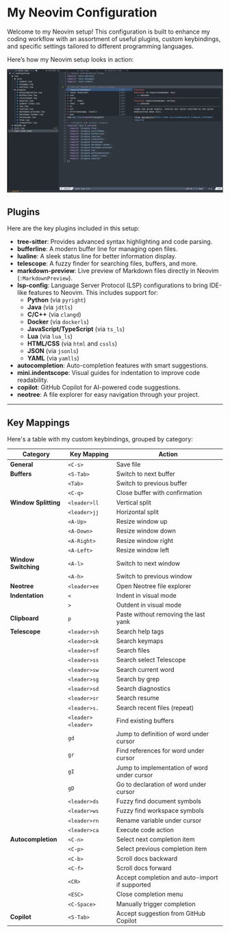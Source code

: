 # My Neovim Configuration

Welcome to my Neovim setup! This configuration is built to enhance my coding workflow with an assortment of useful plugins, custom keybindings, and specific settings tailored to different programming languages.

Here’s how my Neovim setup looks in action:

![Neovim Screenshot](.pics/screenshot.png)

## Plugins

Here are the key plugins included in this setup:

- **tree-sitter**: Provides advanced syntax highlighting and code parsing.
- **bufferline**: A modern buffer line for managing open files.
- **lualine**: A sleek status line for better information display.
- **telescope**: A fuzzy finder for searching files, buffers, and more.
- **markdown-preview**: Live preview of Markdown files directly in Neovim (`:MarkdownPreview`).
- **lsp-config**: Language Server Protocol (LSP) configurations to bring IDE-like features to Neovim. This includes support for:
  - **Python** (via `pyright`)
  - **Java** (via `jdtls`)
  - **C/C++** (via `clangd`)
  - **Docker** (via `dockerls`)
  - **JavaScript/TypeScript** (via `ts_ls`)
  - **Lua** (via `lua_ls`)
  - **HTML/CSS** (via `html` and `cssls`)
  - **JSON** (via `jsonls`)
  - **YAML** (via `yamlls`)
- **autocompletion**: Auto-completion features with smart suggestions.
- **mini.indentscope**: Visual guides for indentation to improve code readability.
- **copilot**: GitHub Copilot for AI-powered code suggestions.
- **neotree**: A file explorer for easy navigation through your project.

---

## Key Mappings

Here's a table with my custom keybindings, grouped by category:

| **Category**           | **Key Mapping**             | **Action**                                      |
|------------------------|-----------------------------|------------------------------------------------|
| **General**            | `<C-s>`                     | Save file                                      |
| **Buffers**            | `<S-Tab>`                   | Switch to next buffer                          |
|                        | `<Tab>`                     | Switch to previous buffer                      |
|                        | `<C-q>`                     | Close buffer with confirmation                 |
| **Window Splitting**   | `<leader>ll`                | Vertical split                                 |
|                        | `<leader>jj`                | Horizontal split                               |
|                        | `<A-Up>`                    | Resize window up                               |
|                        | `<A-Down>`                  | Resize window down                             |
|                        | `<A-Right>`                 | Resize window right                            |
|                        | `<A-Left>`                  | Resize window left                             |
| **Window Switching**   | `<A-l>`                     | Switch to next window                          |
|                        | `<A-h>`                     | Switch to previous window                      |
| **Neotree**            | `<leader>ee`                | Open Neotree file explorer                     |
| **Indentation**        | `<`                         | Indent in visual mode                          |
|                        | `>`                         | Outdent in visual mode                         |
| **Clipboard**          | `p`                         | Paste without removing the last yank           |
| **Telescope**          | `<leader>sh`                | Search help tags                               |
|                        | `<leader>sk`                | Search keymaps                                 |
|                        | `<leader>sf`                | Search files                                   |
|                        | `<leader>ss`                | Search select Telescope                        |
|                        | `<leader>sw`                | Search current word                            |
|                        | `<leader>sg`                | Search by grep                                 |
|                        | `<leader>sd`                | Search diagnostics                             |
|                        | `<leader>sr`                | Search resume                                  |
|                        | `<leader>s.`                | Search recent files (repeat)                   |
|                        | `<leader><leader>`          | Find existing buffers                          |
|                        | `gd`                        | Jump to definition of word under cursor        |
|                        | `gr`                        | Find references for word under cursor          |
|                        | `gI`                        | Jump to implementation of word under cursor    |
|                        | `gD`                        | Go to declaration of word under cursor         |
|                        | `<leader>ds`                | Fuzzy find document symbols                    |
|                        | `<leader>ws`                | Fuzzy find workspace symbols                   |
|                        | `<leader>rn`                | Rename variable under cursor                   |
|                        | `<leader>ca`                | Execute code action                            |
| **Autocompletion**     | `<C-n>`                     | Select next completion item                    |
|                        | `<C-p>`                     | Select previous completion item                |
|                        | `<C-b>`                     | Scroll docs backward                           |
|                        | `<C-f>`                     | Scroll docs forward                            |
|                        | `<CR>`                      | Accept completion and auto-import if supported |
|                        | `<ESC>`                     | Close completion menu                          |
|                        | `<C-Space>`                 | Manually trigger completion                    |
| **Copilot**            | `<S-Tab>`                   | Accept suggestion from GitHub Copilot          |
